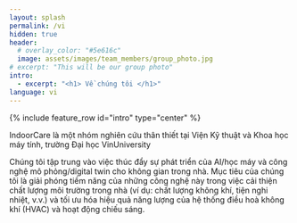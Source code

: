 ```yaml
---
layout: splash
permalink: /vi
hidden: true
header:
  # overlay_color: "#5e616c"
  image: assets/images/team_members/group_photo.jpg
# excerpt: "This will be our group photo"
intro: 
  - excerpt: "<h1> Về chúng tôi </h1>"
language: vi
---
```


{% include feature_row id="intro" type="center" %}
<p>IndoorCare là một nhóm nghiên cứu thân thiết tại Viện Kỹ thuật và Khoa học máy tính, trường Đại học VinUniversity</p>

<p>Chúng tôi tập trung vào việc thúc đẩy sự phát triển của AI/học máy và công nghệ mô phỏng/digital twin cho không gian trong nhà. Mục tiêu của chúng tôi là giải phóng tiềm năng của những công nghệ này trong việc cải thiện chất lượng môi trường trong nhà (ví dụ: chất lượng không khí, tiện nghi nhiệt, v.v.) và tối ưu hóa hiệu quả năng lượng của hệ thống điều hoà không khí (HVAC) và hoạt động chiếu sáng.</p>
